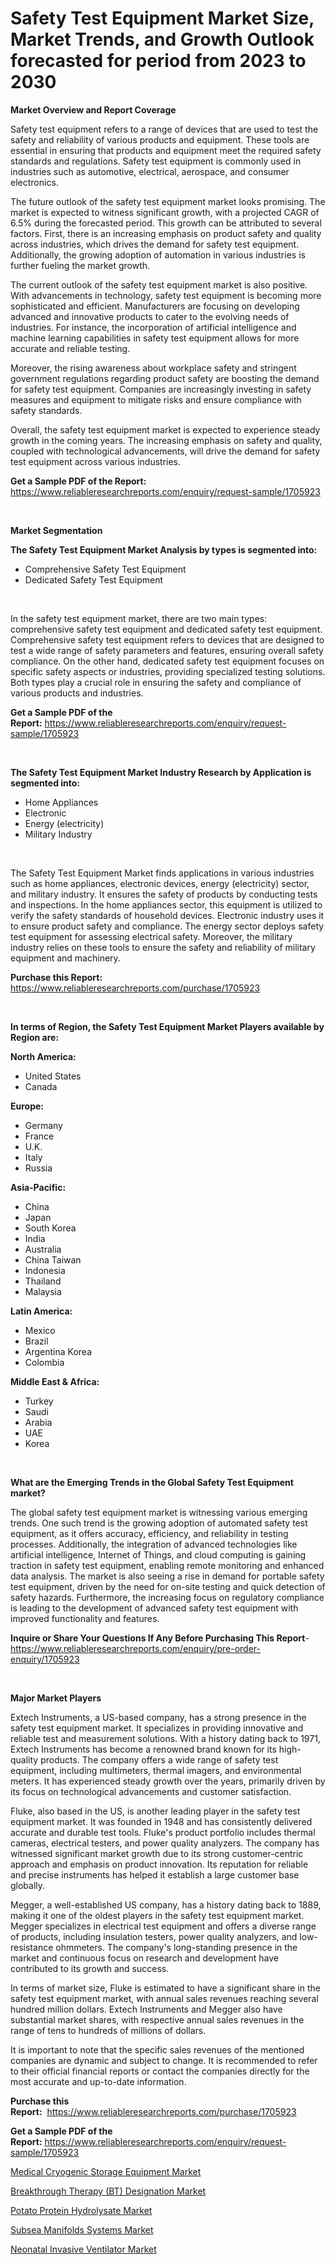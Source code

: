 <p><h1>Safety Test Equipment Market Size, Market Trends, and Growth Outlook forecasted for period from 2023 to 2030</h1></p><p><strong>Market Overview and Report Coverage</strong></p>
<p><p>Safety test equipment refers to a range of devices that are used to test the safety and reliability of various products and equipment. These tools are essential in ensuring that products and equipment meet the required safety standards and regulations. Safety test equipment is commonly used in industries such as automotive, electrical, aerospace, and consumer electronics.</p><p>The future outlook of the safety test equipment market looks promising. The market is expected to witness significant growth, with a projected CAGR of 6.5% during the forecasted period. This growth can be attributed to several factors. First, there is an increasing emphasis on product safety and quality across industries, which drives the demand for safety test equipment. Additionally, the growing adoption of automation in various industries is further fueling the market growth.</p><p>The current outlook of the safety test equipment market is also positive. With advancements in technology, safety test equipment is becoming more sophisticated and efficient. Manufacturers are focusing on developing advanced and innovative products to cater to the evolving needs of industries. For instance, the incorporation of artificial intelligence and machine learning capabilities in safety test equipment allows for more accurate and reliable testing.</p><p>Moreover, the rising awareness about workplace safety and stringent government regulations regarding product safety are boosting the demand for safety test equipment. Companies are increasingly investing in safety measures and equipment to mitigate risks and ensure compliance with safety standards.</p><p>Overall, the safety test equipment market is expected to experience steady growth in the coming years. The increasing emphasis on safety and quality, coupled with technological advancements, will drive the demand for safety test equipment across various industries.</p></p>
<p><strong>Get a Sample PDF of the Report:</strong> <a href="https://www.reliableresearchreports.com/enquiry/request-sample/1705923">https://www.reliableresearchreports.com/enquiry/request-sample/1705923</a></p>
<p>&nbsp;</p>
<p><strong>Market Segmentation</strong></p>
<p><strong>The Safety Test Equipment Market Analysis by types is segmented into:</strong></p>
<p><ul><li>Comprehensive Safety Test Equipment</li><li>Dedicated Safety Test Equipment</li></ul></p>
<p>&nbsp;</p>
<p><p>In the safety test equipment market, there are two main types: comprehensive safety test equipment and dedicated safety test equipment. Comprehensive safety test equipment refers to devices that are designed to test a wide range of safety parameters and features, ensuring overall safety compliance. On the other hand, dedicated safety test equipment focuses on specific safety aspects or industries, providing specialized testing solutions. Both types play a crucial role in ensuring the safety and compliance of various products and industries.</p></p>
<p><strong>Get a Sample PDF of the Report:</strong>&nbsp;<a href="https://www.reliableresearchreports.com/enquiry/request-sample/1705923">https://www.reliableresearchreports.com/enquiry/request-sample/1705923</a></p>
<p>&nbsp;</p>
<p><strong>The Safety Test Equipment Market Industry Research by Application is segmented into:</strong></p>
<p><ul><li>Home Appliances</li><li>Electronic</li><li>Energy (electricity)</li><li>Military Industry</li></ul></p>
<p>&nbsp;</p>
<p><p>The Safety Test Equipment Market finds applications in various industries such as home appliances, electronic devices, energy (electricity) sector, and military industry. It ensures the safety of products by conducting tests and inspections. In the home appliances sector, this equipment is utilized to verify the safety standards of household devices. Electronic industry uses it to ensure product safety and compliance. The energy sector deploys safety test equipment for assessing electrical safety. Moreover, the military industry relies on these tools to ensure the safety and reliability of military equipment and machinery.</p></p>
<p><strong>Purchase this Report:</strong>&nbsp; <a href="https://www.reliableresearchreports.com/purchase/1705923">https://www.reliableresearchreports.com/purchase/1705923</a></p>
<p>&nbsp;</p>
<p><strong>In terms of Region, the Safety Test Equipment Market Players available by Region are:</strong></p>
<p>
    <p> <strong> North America: </strong>
        <ul>
            <li>United States</li>
            <li>Canada</li>
        </ul>
        </p> 
    <p> <strong> Europe: </strong>
        <ul>
            <li>Germany</li>
            <li>France</li>
            <li>U.K.</li>
            <li>Italy</li>
            <li>Russia</li>
        </ul>
        </p> 
    <p> <strong> Asia-Pacific: </strong>
        <ul>
            <li>China</li>
            <li>Japan</li>
            <li>South Korea</li>
            <li>India</li>
            <li>Australia</li>
            <li>China Taiwan</li>
            <li>Indonesia</li>
            <li>Thailand</li>
            <li>Malaysia</li>
        </ul>
        </p> 
    <p> <strong> Latin America: </strong>
        <ul>
            <li>Mexico</li>
            <li>Brazil</li>
            <li>Argentina Korea</li>
            <li>Colombia</li>
        </ul>
        </p> 
    <p> <strong> Middle East & Africa: </strong>
        <ul>
            <li>Turkey</li>
            <li>Saudi</li>
            <li>Arabia</li>
            <li>UAE</li>
            <li>Korea</li>
        </ul>
    </p>
    </p>
<p>&nbsp;</p>
<p><strong>What are the Emerging Trends in the Global Safety Test Equipment market?</strong></p>
<p><p>The global safety test equipment market is witnessing various emerging trends. One such trend is the growing adoption of automated safety test equipment, as it offers accuracy, efficiency, and reliability in testing processes. Additionally, the integration of advanced technologies like artificial intelligence, Internet of Things, and cloud computing is gaining traction in safety test equipment, enabling remote monitoring and enhanced data analysis. The market is also seeing a rise in demand for portable safety test equipment, driven by the need for on-site testing and quick detection of safety hazards. Furthermore, the increasing focus on regulatory compliance is leading to the development of advanced safety test equipment with improved functionality and features.</p></p>
<p><strong>Inquire or Share Your Questions If Any Before Purchasing This Report</strong>- <a href="https://www.reliableresearchreports.com/enquiry/pre-order-enquiry/1705923">https://www.reliableresearchreports.com/enquiry/pre-order-enquiry/1705923</a></p>
<p>&nbsp;</p>
<p><strong>Major Market Players</strong></p>
<p><p>Extech Instruments, a US-based company, has a strong presence in the safety test equipment market. It specializes in providing innovative and reliable test and measurement solutions. With a history dating back to 1971, Extech Instruments has become a renowned brand known for its high-quality products. The company offers a wide range of safety test equipment, including multimeters, thermal imagers, and environmental meters. It has experienced steady growth over the years, primarily driven by its focus on technological advancements and customer satisfaction.</p><p>Fluke, also based in the US, is another leading player in the safety test equipment market. It was founded in 1948 and has consistently delivered accurate and durable test tools. Fluke's product portfolio includes thermal cameras, electrical testers, and power quality analyzers. The company has witnessed significant market growth due to its strong customer-centric approach and emphasis on product innovation. Its reputation for reliable and precise instruments has helped it establish a large customer base globally.</p><p>Megger, a well-established US company, has a history dating back to 1889, making it one of the oldest players in the safety test equipment market. Megger specializes in electrical test equipment and offers a diverse range of products, including insulation testers, power quality analyzers, and low-resistance ohmmeters. The company's long-standing presence in the market and continuous focus on research and development have contributed to its growth and success.</p><p>In terms of market size, Fluke is estimated to have a significant share in the safety test equipment market, with annual sales revenues reaching several hundred million dollars. Extech Instruments and Megger also have substantial market shares, with respective annual sales revenues in the range of tens to hundreds of millions of dollars.</p><p>It is important to note that the specific sales revenues of the mentioned companies are dynamic and subject to change. It is recommended to refer to their official financial reports or contact the companies directly for the most accurate and up-to-date information.</p></p>
<p><strong>Purchase this Report:</strong>&nbsp;&nbsp;<a href="https://www.reliableresearchreports.com/purchase/1705923">https://www.reliableresearchreports.com/purchase/1705923</a></p>
<p></p>
<p><strong>Get a Sample PDF of the Report:</strong>&nbsp;<a href="https://www.reliableresearchreports.com/enquiry/request-sample/1705923">https://www.reliableresearchreports.com/enquiry/request-sample/1705923</a></p>
<p><p><a href="https://www.linkedin.com/pulse/medical-cryogenic-storage-equipment-market-size-czmif/">Medical Cryogenic Storage Equipment Market</a></p><p><a href="https://medium.com/@leliajewess/breakthrough-therapy-bt-designation-market-size-and-market-trends-complete-industry-overview-f0bfac8f2fe8">Breakthrough Therapy (BT) Designation Market</a></p><p><a href="https://www.linkedin.com/pulse/potato-protein-hydrolysate-market-share-amp-new-trends-7t7de/">Potato Protein Hydrolysate Market</a></p><p><a href="https://medium.com/@nelsonhauck/subsea-manifolds-systems-market-trends-forecast-and-competitive-analysis-to-2030-94f5719a19ba">Subsea Manifolds Systems Market</a></p><p><a href="https://www.linkedin.com/pulse/neonatal-invasive-ventilator-market-size-2023-2030-global-nojmf/">Neonatal Invasive Ventilator Market</a></p></p>